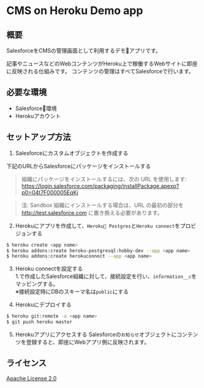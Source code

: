 CMS on Heroku Demo app
====

## 概要
SalesforceをCMSの管理画面として利用するデモアプリです。

記事やニュースなどのWebコンテンツがHeroku上で稼働するWebサイトに即座に反映される仕組みです。
コンテンツの管理はすべてSalesforceで行います。

## 必要な環境

- Salesforce環境
- Herokuアカウント

## セットアップ方法

1. Salesforceにカスタムオブジェクトを作成する

下記のURLからSalesforceにパッケージをインストールする

>組織にパッケージをインストールするには、次の URL を使用します:
https://login.salesforce.com/packaging/installPackage.apexp?p0=04t7F000005EqKj

>注: Sandbox 組織にインストールする場合は、URL の最初の部分を http://test.salesforce.com に置き換える必要があります。

2. Herokuにアプリを作成して、`Heroku Postgres`と`Heroku connect`をプロビジョンする

```sh
$ heroku create <app name>
$ heroku addons:create heroku-postgresql:hobby-dev --app <app name>
$ heroku addons:create herokuconnect --app <app name>
```

3. Heroku connectを設定する  
 1.で作成したSalesforce組織に対して、接続設定を行い、`information__c`をマッピングする。  
 ※接続設定時にDBのスキーマ名は`public`にする

4. Herokuにデプロイする
```sh
$ heroku git:remote -a <app name>
$ git push heroku master
```

5. Herokuアプリにアクセスする
Salesforceの`お知らせ`オブジェクトにコンテンツを登録すると、即座にWebアプリ側に反映されます。

## ライセンス

[Apache License 2.0](https://github.com/NEOPA-Inc/cms-heroku-demo/blob/master/LICENSE)
